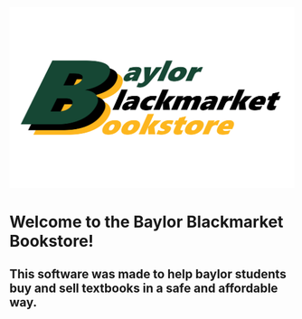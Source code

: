 ![Branching](software_project.png)

# Welcome to the Baylor Blackmarket Bookstore!

## This software was made to help baylor students buy and sell textbooks in a safe and affordable way.
